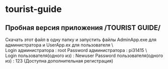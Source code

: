 # tourist-guide
Пробная версия приложения /TOURIST GUIDE/ 
---
Скачать этот файл в одну папку и запустить файлы AdminApp.exe для администратора и UserApp.ex для пользователя
\\\
Login администратора : root
Password администратора : pi31415
\\\
Login пользователя(одного из) : Newuser
Password пользователя(одного из) : 123
(Доступна дополнительная регистрация)

